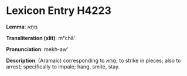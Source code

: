 # Lexicon Entry H4223

**Lemma**: מְחָא

**Transliteration (xlit)**: mᵉchâʼ

**Pronunciation**: mekh-aw'

**Description**:
(Aramaic) corresponding to מָחָא; to strike in pieces; also to arrest; specifically to impale; hang, smite, stay.
